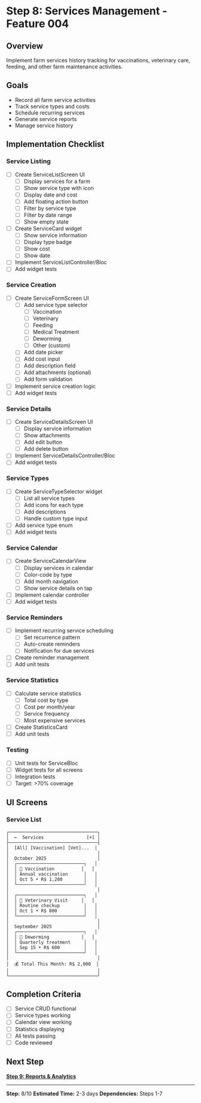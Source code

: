# Step 8: Services Management - Feature 004

## Overview

Implement farm services history tracking for vaccinations, veterinary care, feeding, and other farm maintenance activities.

## Goals

- Record all farm service activities
- Track service types and costs
- Schedule recurring services
- Generate service reports
- Manage service history

## Implementation Checklist

### Service Listing
- [ ] Create ServiceListScreen UI
  - [ ] Display services for a farm
  - [ ] Show service type with icon
  - [ ] Display date and cost
  - [ ] Add floating action button
  - [ ] Filter by service type
  - [ ] Filter by date range
  - [ ] Show empty state
- [ ] Create ServiceCard widget
  - [ ] Show service information
  - [ ] Display type badge
  - [ ] Show cost
  - [ ] Show date
- [ ] Implement ServiceListController/Bloc
- [ ] Add widget tests

### Service Creation
- [ ] Create ServiceFormScreen UI
  - [ ] Add service type selector
    - [ ] Vaccination
    - [ ] Veterinary
    - [ ] Feeding
    - [ ] Medical Treatment
    - [ ] Deworming
    - [ ] Other (custom)
  - [ ] Add date picker
  - [ ] Add cost input
  - [ ] Add description field
  - [ ] Add attachments (optional)
  - [ ] Add form validation
- [ ] Implement service creation logic
- [ ] Add widget tests

### Service Details
- [ ] Create ServiceDetailsScreen UI
  - [ ] Display service information
  - [ ] Show attachments
  - [ ] Add edit button
  - [ ] Add delete button
- [ ] Implement ServiceDetailsController/Bloc
- [ ] Add widget tests

### Service Types
- [ ] Create ServiceTypeSelector widget
  - [ ] List all service types
  - [ ] Add icons for each type
  - [ ] Add descriptions
  - [ ] Handle custom type input
- [ ] Add service type enum
- [ ] Add widget tests

### Service Calendar
- [ ] Create ServiceCalendarView
  - [ ] Display services in calendar
  - [ ] Color-code by type
  - [ ] Add month navigation
  - [ ] Show service details on tap
- [ ] Implement calendar controller
- [ ] Add widget tests

### Service Reminders
- [ ] Implement recurring service scheduling
  - [ ] Set recurrence pattern
  - [ ] Auto-create reminders
  - [ ] Notification for due services
- [ ] Create reminder management
- [ ] Add unit tests

### Service Statistics
- [ ] Calculate service statistics
  - [ ] Total cost by type
  - [ ] Cost per month/year
  - [ ] Service frequency
  - [ ] Most expensive services
- [ ] Create StatisticsCard
- [ ] Add unit tests

### Testing
- [ ] Unit tests for ServiceBloc
- [ ] Widget tests for all screens
- [ ] Integration tests
- [ ] Target: >70% coverage

## UI Screens

### Service List

```
┌─────────────────────────────────┐
│  ←  Services                [+] │
├─────────────────────────────────┤
│  [All] [Vaccination] [Vet]...  │
│                                 │
│  October 2025                   │
│  ┌─────────────────────────┐   │
│  │ 💉 Vaccination          │   │
│  │ Annual vaccination      │   │
│  │ Oct 5 • R$ 1,200        │   │
│  └─────────────────────────┘   │
│                                 │
│  ┌─────────────────────────┐   │
│  │ 🏥 Veterinary Visit     │   │
│  │ Routine checkup         │   │
│  │ Oct 1 • R$ 800          │   │
│  └─────────────────────────┘   │
│                                 │
│  September 2025                 │
│  ┌─────────────────────────┐   │
│  │ 🐛 Deworming            │   │
│  │ Quarterly treatment     │   │
│  │ Sep 15 • R$ 600         │   │
│  └─────────────────────────┘   │
│                                 │
│  💰 Total This Month: R$ 2,000  │
│                                 │
└─────────────────────────────────┘
```

## Completion Criteria

- [ ] Service CRUD functional
- [ ] Service types working
- [ ] Calendar view working
- [ ] Statistics displaying
- [ ] All tests passing
- [ ] Code reviewed

## Next Step

**[Step 9: Reports & Analytics](004-step9-reports.md)**

---

**Step:** 8/10
**Estimated Time:** 2-3 days
**Dependencies:** Steps 1-7
